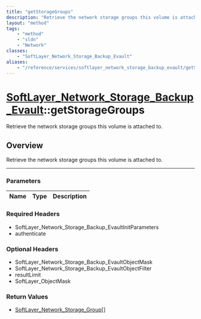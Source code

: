 ```yaml
---
title: "getStorageGroups"
description: "Retrieve the network storage groups this volume is attached to."
layout: "method"
tags:
    - "method"
    - "sldn"
    - "Network"
classes:
    - "SoftLayer_Network_Storage_Backup_Evault"
aliases:
    - "/reference/services/softlayer_network_storage_backup_evault/getStorageGroups"
---
```

# [SoftLayer_Network_Storage_Backup_Evault](/reference/services/SoftLayer_Network_Storage_Backup_Evault)::getStorageGroups


Retrieve the network storage groups this volume is attached to.


## Overview 
Retrieve the network storage groups this volume is attached to.

-----

### Parameters 
|Name | Type | Description |
| --- | --- | --- |


### Required Headers
* SoftLayer_Network_Storage_Backup_EvaultInitParameters
* authenticate


### Optional Headers
* SoftLayer_Network_Storage_Backup_EvaultObjectMask
* SoftLayer_Network_Storage_Backup_EvaultObjectFilter
* resultLimit
* SoftLayer_ObjectMask

### Return Values
* <a href='/reference/datatypes/SoftLayer_Network_Storage_Group'>SoftLayer_Network_Storage_Group[] </a>




